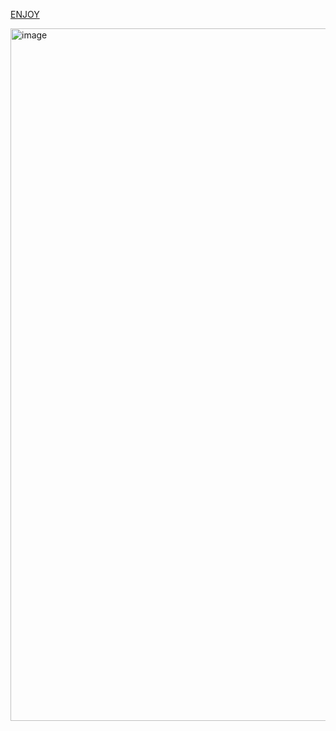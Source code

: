 [ENJOY](https://zeph-synth-ochre.vercel.app/)

<img width="1108" alt="image" src="https://github.com/syunsuke-I/zephSynth/assets/132537904/c7fa25fa-1a0b-46fe-8996-f0a1687ff3f3">


